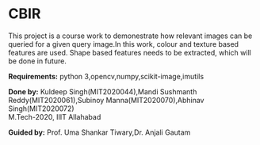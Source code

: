 # CBIR

This project is a course work to demonestrate how relevant images can be queried for a given query image.In this work, colour and texture based features are used. Shape based features needs to be extracted, which will be done in future.

<b>Requirements:</b>
python 3,opencv,numpy,scikit-image,imutils

<b>Done by:</b>
Kuldeep Singh(MIT2020044),Mandi Sushmanth Reddy(MIT2020061),Subinoy Manna(MIT2020070),Abhinav Singh(MIT2020072)
<br/>M.Tech-2020, IIIT Allahabad

<b>Guided by:</b>
Prof. Uma Shankar Tiwary,Dr. Anjali Gautam